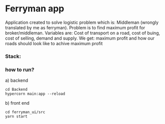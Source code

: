 <h1>Ferryman app</h1>

Application created to solve logistic problem which is: Middleman (wrongly translated by me as ferryman).
Problem is to find maximum profit for broker/middleman. Variables are: Cost of transport on a road, cost of buing, cost of selling, demand and supply.
We get: maximum profit and how our roads should look like to achive maximum profit

<h3>Stack:</h3>


<h3>how to run?</h3>
a) backend

```
cd Backend
hypercorn main:app --reload
```
b) front end

```
cd ferryman_ui/src
yarn start
```


